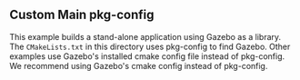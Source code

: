 ## Custom Main pkg-config

This example builds a stand-alone application using Gazebo as a library. The
`CMakeLists.txt` in this directory uses pkg-config to find Gazebo. Other examples use Gazebo's installed cmake config file instead of pkg-config. We recommend using Gazebo's cmake config instead of pkg-config. 
